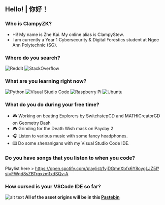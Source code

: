 ## Hello! | 你好！

### Who is ClampyZK?
   -  Hi! My name is Zhe Kai. My online alias is ClampyStew.
   -  I am currently a Year 1 Cybersecurity & Digital Forestics student at Ngee Ann Polytechnic (SG).

### Where do you search?
![Reddit](https://img.shields.io/badge/Reddit-%23FF4500.svg?style=for-the-badge&logo=Reddit&logoColor=white)
![StackOverflow](https://img.shields.io/badge/-Stackoverflow-FE7A16?style=for-the-badge&logo=stack-overflow&logoColor=white)

### What are you learning right now?
![Python](https://img.shields.io/badge/python-3670A0?style=for-the-badge&logo=python&logoColor=ffdd54)
![Visual Studio Code](https://img.shields.io/badge/Visual%20Studio%20Code-0078d7.svg?style=for-the-badge&logo=visual-studio-code&logoColor=white)
![Raspberry Pi](https://img.shields.io/badge/-RaspberryPi-C51A4A?style=for-the-badge&logo=Raspberry-Pi)
![Ubuntu](https://img.shields.io/badge/Ubuntu-E95420?style=for-the-badge&logo=ubuntu&logoColor=white)

### What do you do during your free time?
   - 🎮 Working on beating Explorers by SwitchstepGD and MATHICreatorGD on Geometry Dash
   - 🎮 Grinding for the Death Wish mask on Payday 2
   - 🎧 Listen to various music with some fancy headphones.
   - ⌨️ Do some shenanigans with my Visual Studio Code IDE.

### Do you have songs that you listen to when you code?
Playlist here > https://open.spotify.com/playlist/1vjDGmnXbfx6Y8oygLJZ5l?si=FWqd8sZBTrqxzm1xdSQv-A

### How cursed is your VSCode IDE so far?
![alt text](https://github.com/ClampyStew/markdownmd-assets/blob/main/Screenshot%202025-04-22%20152325.png?raw=true)
**All of the asset origins will be in this [Pastebin](https://pastebin.com/JZsCgKjr)**
